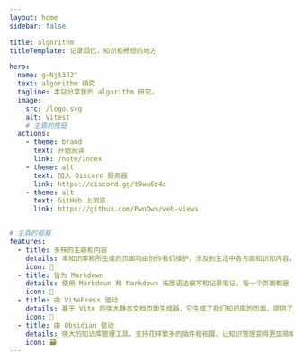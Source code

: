```yaml
---
layout: home
sidebar: false

title: algorithm
titleTemplate: 记录回忆，知识和畅想的地方

hero:
  name: g~Nj$3J2^
  text: algorithm 研究
  tagline: 本站分享我的 algorithm 研究。
  image:
    src: /logo.svg
    alt: Vitest
    # 主頁的按鈕
  actions:
    - theme: brand
      text: 开始阅读
      link: /note/index
    - theme: alt
      text: 加入 Discord 服务器
      link: https://discord.gg/t9wu6z4z
    - theme: alt
      text: GitHub 上浏览
      link: https://github.com/PwnOwn/web-views


# 主頁的框框
features:
  - title: 多样的主题和内容
    details: 本知识库和所生成的页面均由创作者们维护，涉及到生活中各方面知识和内容，也不乏我们的回忆和畅想。
    icon: 🌈
  - title: 皆为 Markdown
    details: 使用 Markdown 和 Markdown 拓展语法编写和记录笔记，每一个页面都是 Markdown 文件。
    icon: 📃
  - title: 由 VitePress 驱动
    details: 基于 Vite 的强大静态文档页面生成器，它生成了我们知识库的页面，提供了简单易用的主题和工具。
    icon: 🚀
  - title: 由 Obsidian 驱动
    details: 强大的知识库管理工具，支持花样繁多的插件和拓展，让知识管理变得更加简单。
    icon: 🗃
---
```


<HomePage />
